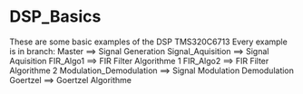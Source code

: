 # DSP_Basics
These are some basic examples of the DSP TMS320C6713 
  Every example is in branch:
 Master ==> Signal Generation 
 Signal_Aquisition ==> Signal Aquisition
 FIR_Algo1 ==> FIR Filter Algorithme 1
 FIR_Algo2 ==> FIR Filter Algorithme 2
 Modulation_Demodulation ==> Signal Modulation Demodulation
 Goertzel ==> Goertzel Algorithme
